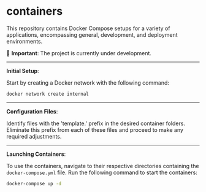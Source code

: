 # containers

This repository contains Docker Compose setups for a variety of applications, encompassing general, development, and deployment environments.

🚧 **Important**: The project is currently under development.

---

**Initial Setup**:

Start by creating a Docker network with the following command:

```bash
docker network create internal
```

---

**Configuration Files**:

Identify files with the 'template.' prefix in the desired container folders. Eliminate this prefix from each of these files and proceed to make any required adjustments.

---

**Launching Containers**:

To use the containers, navigate to their respective directories containing the `docker-compose.yml` file. Run the following command to start the containers:

```bash
docker-compose up -d
```
